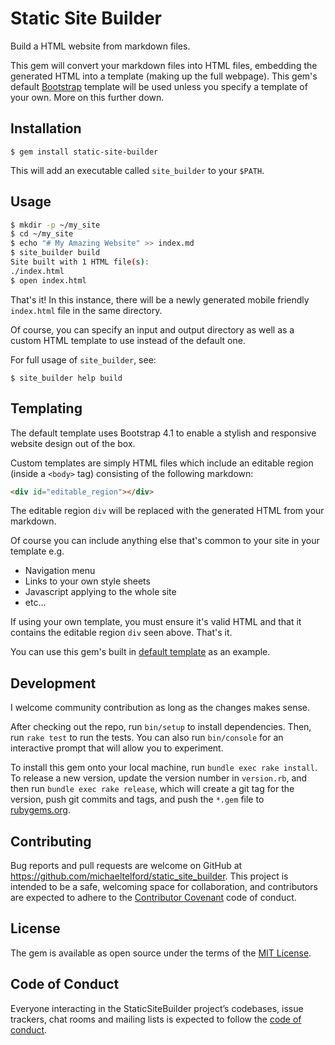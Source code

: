 # Static Site Builder

Build a HTML website from markdown files.

This gem will convert your markdown files into HTML files, embedding the generated HTML into a template (making up the full webpage). This gem's default [Bootstrap](https://getbootstrap.com/) template will be used unless you specify a template of your own. More on this further down.

## Installation

    $ gem install static-site-builder

This will add an executable called `site_builder` to your `$PATH`.

## Usage

```sh
$ mkdir -p ~/my_site
$ cd ~/my_site
$ echo "# My Amazing Website" >> index.md
$ site_builder build
Site built with 1 HTML file(s):
./index.html
$ open index.html
```

That's it! In this instance, there will be a newly generated mobile friendly `index.html` file in the same directory.

Of course, you can specify an input and output directory as well as a custom HTML template to use instead of the default one.

For full usage of `site_builder`, see:

    $ site_builder help build

## Templating

The default template uses Bootstrap 4.1 to enable a stylish and responsive website design out of the box.

Custom templates are simply HTML files which include an editable region (inside a `<body>` tag) consisting of the following markdown:

```html
<div id="editable_region"></div>
```

The editable region `div` will be replaced with the generated HTML from your markdown.

Of course you can include anything else that's common to your site in your template e.g.

- Navigation menu
- Links to your own style sheets
- Javascript applying to the whole site
- etc...

If using your own template, you must ensure it's valid HTML and that it contains the editable region `div` seen above. That's it.

You can use this gem's built in [default template](https://github.com/michaeltelford/static_site_builder/blob/master/templates/default_template.html) as an example.

## Development

I welcome community contribution as long as the changes makes sense.

After checking out the repo, run `bin/setup` to install dependencies. Then, run `rake test` to run the tests. You can also run `bin/console` for an interactive prompt that will allow you to experiment.

To install this gem onto your local machine, run `bundle exec rake install`. To release a new version, update the version number in `version.rb`, and then run `bundle exec rake release`, which will create a git tag for the version, push git commits and tags, and push the `*.gem` file to [rubygems.org](https://rubygems.org).

## Contributing

Bug reports and pull requests are welcome on GitHub at https://github.com/michaeltelford/static_site_builder. This project is intended to be a safe, welcoming space for collaboration, and contributors are expected to adhere to the [Contributor Covenant](http://contributor-covenant.org) code of conduct.

## License

The gem is available as open source under the terms of the [MIT License](https://github.com/michaeltelford/static_site_builder/blob/master/LICENSE.txt).

## Code of Conduct

Everyone interacting in the StaticSiteBuilder project’s codebases, issue trackers, chat rooms and mailing lists is expected to follow the [code of conduct](https://github.com/michaeltelford/static_site_builder/blob/master/CODE_OF_CONDUCT.md).
